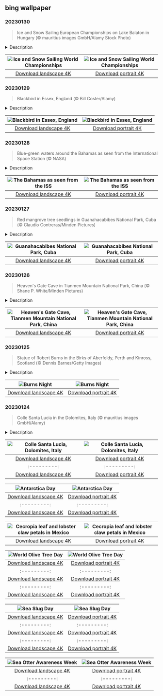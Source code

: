 ## bing wallpaper

### 20230130

> Ice and Snow Sailing European Championships on Lake Balaton in Hungary (© mauritius images GmbH/Alamy Stock Photo)

<details>
<summary>Description</summary>

> Today is the opening day of the WISSA Ice and Snow Sailing World Championships, which take place this year in Lithuania. Iceboating, also known as ice sailing, began in 17th-century Europe. Travelers used vessels on blades to traverse the frozen Gulf of Riga in the Baltic Sea and the iced-over canals of the Netherlands. These days, the sport is enjoyed as a recreational and competitive activity using a variety of boats, boards, skates, and kites. The world championships, which fall under the broader umbrella of windsurfing competitions, have been held since 1980. Good luck to all those out there competing for fame and glory on the windswept ice!
> 
> 
> 
> 

</details>

| ![Ice and Snow Sailing World Championships](https://cn.bing.com/th?id=OHR.IceSailingBalaton_EN-US2751943390_UHD.jpg&pid=hp&w=400&h=224&rs=1&c=4) | ![Ice and Snow Sailing World Championships](https://cn.bing.com/th?id=OHR.IceSailingBalaton_EN-US2751943390_1080x1920.jpg&pid=hp&w=155&h=315&rs=1&c=4) |
|:---------:|:---------:|
| [Download landscape 4K](https://cn.bing.com/th?id=OHR.IceSailingBalaton_EN-US2751943390_UHD.jpg) | [Download portrait 4K](https://cn.bing.com/th?id=OHR.IceSailingBalaton_EN-US2751943390_1080x1920.jpg) |

### 20230129

> Blackbird in Essex, England (© Bill Coster/Alamy)

<details>
<summary>Description</summary>

> The end of January in the Northern Hemisphere can be quite cold, as it is near the midpoint of winter. According to Italian folklore, the last three days of January are the coldest of the year and are referred to as the 'days of the blackbird.' One local legend gives a fun take on how blackbirds got their dark feathers: To protect her young chicks from the cold Northern Italian winter, a mother bird with white feathers built her nest in a chimney. After her white chicks emerged from their eggs, their feathers turned black from the chimney's soot, and from that day on, all such birds were born as 'blackbirds.'
> 
> 
> 
> 

</details>

| ![Blackbird in Essex, England](https://cn.bing.com/th?id=OHR.BlackbirdDay_EN-US2693700478_UHD.jpg&pid=hp&w=400&h=224&rs=1&c=4) | ![Blackbird in Essex, England](https://cn.bing.com/th?id=OHR.BlackbirdDay_EN-US2693700478_1080x1920.jpg&pid=hp&w=155&h=315&rs=1&c=4) |
|:---------:|:---------:|
| [Download landscape 4K](https://cn.bing.com/th?id=OHR.BlackbirdDay_EN-US2693700478_UHD.jpg) | [Download portrait 4K](https://cn.bing.com/th?id=OHR.BlackbirdDay_EN-US2693700478_1080x1920.jpg) |

### 20230128

> Blue-green waters around the Bahamas as seen from the International Space Station (© NASA)

<details>
<summary>Description</summary>

> The islands of the Bahamas are an easy photo op for astronauts aboard the International Space Station. The massive hills under the water's surface make for striking images when seen from the ISS's vantage point high above Earth. These undersea hills, which appear dark blue in this ocean image, indicate depths that can reach 13,000 feet.
> 
> 
> 
> 

</details>

| ![The Bahamas as seen from the ISS](https://cn.bing.com/th?id=OHR.BlueBahamas_EN-US2634514272_UHD.jpg&pid=hp&w=400&h=224&rs=1&c=4) | ![The Bahamas as seen from the ISS](https://cn.bing.com/th?id=OHR.BlueBahamas_EN-US2634514272_1080x1920.jpg&pid=hp&w=155&h=315&rs=1&c=4) |
|:---------:|:---------:|
| [Download landscape 4K](https://cn.bing.com/th?id=OHR.BlueBahamas_EN-US2634514272_UHD.jpg) | [Download portrait 4K](https://cn.bing.com/th?id=OHR.BlueBahamas_EN-US2634514272_1080x1920.jpg) |

### 20230127

> Red mangrove tree seedlings in Guanahacabibes National Park, Cuba (© Claudio Contreras/Minden Pictures)

<details>
<summary>Description</summary>

> Today we're admiring red mangrove seedlings at Guanahacabibes National Park in Cuba. Mangrove forests not only protect coastlines but are a crucial component of tropical coastal ecosystems and are uniquely suited to thrive in brackish or salty water. These hardy trees can withstand the force of tremendous waves and ferocious winds, fending off the damaging effects of storms and erosion.
> 
> Below the surface, they work just as hard: Their complex root systems filter out salt and provide shelter and protection for marine life, encouraging biodiversity. Here in Guanahacabibes, that marine life includes several species of turtles as well as red swamp crayfish and a slew of reptiles and amphibians.
> 
> Another reason to tip our hats to the mighty mangroves? They capture up to 10 times more carbon dioxide from the atmosphere than tropical forests do. They're also incredible carbon sinks, storing much more carbon in their roots than their terrestrial counterparts.

</details>

| ![Guanahacabibes National Park, Cuba](https://cn.bing.com/th?id=OHR.RedMangrove_EN-US2559915803_UHD.jpg&pid=hp&w=400&h=224&rs=1&c=4) | ![Guanahacabibes National Park, Cuba](https://cn.bing.com/th?id=OHR.RedMangrove_EN-US2559915803_1080x1920.jpg&pid=hp&w=155&h=315&rs=1&c=4) |
|:---------:|:---------:|
| [Download landscape 4K](https://cn.bing.com/th?id=OHR.RedMangrove_EN-US2559915803_UHD.jpg) | [Download portrait 4K](https://cn.bing.com/th?id=OHR.RedMangrove_EN-US2559915803_1080x1920.jpg) |

### 20230126

> Heaven's Gate Cave in Tianmen Mountain National Park, China (© Shane P. White/Minden Pictures)

<details>
<summary>Description</summary>

> The rock arch formation you're looking at today is Heaven's Gate Cave, a popular landmark in Hunan province, China. This busy tourist destination is located on Tianmen (Heaven's Gate) Mountain in Tianmen Mountain National Park. To reach the arch, you must either ride a cable car or take a bus up a twisty, winding road with 99 turns. (The number 9 represents eternity in Chinese numerology.) Once off the bus, you'll need to walk 999 steps up a 45-degree incline—a stairway to the heavens. It's no easy feat, but this is no ordinary cave. At an elevation of 4,100 feet, the arch is 440 feet high and 180 feet wide.
> 
> 
> 
> 

</details>

| ![Heaven's Gate Cave, Tianmen Mountain National Park, China](https://cn.bing.com/th?id=OHR.HighArchChina_EN-US3519227219_UHD.jpg&pid=hp&w=400&h=224&rs=1&c=4) | ![Heaven's Gate Cave, Tianmen Mountain National Park, China](https://cn.bing.com/th?id=OHR.HighArchChina_EN-US3519227219_1080x1920.jpg&pid=hp&w=155&h=315&rs=1&c=4) |
|:---------:|:---------:|
| [Download landscape 4K](https://cn.bing.com/th?id=OHR.HighArchChina_EN-US3519227219_UHD.jpg) | [Download portrait 4K](https://cn.bing.com/th?id=OHR.HighArchChina_EN-US3519227219_1080x1920.jpg) |

### 20230125

> Statue of Robert Burns in the Birks of Aberfeldy, Perth and Kinross, Scotland (© Dennis Barnes/Getty Images)

<details>
<summary>Description</summary>

> Today we're wishing a very happy birthday to the man regarded as Scotland's national poet and a pioneer of the Romantic movement, Robert Burns. Perhaps you can celebrate by visiting his statue at the Birks of Aberfeldy in Perth and Kinross, as seen in today's photo. The birch trees here ('birks' in the Scots language) and a local waterfall inspired him to write a song lyric, 'The Birks of Aberfeldy,' in 1787.
> 
> You might also take part in Burns Night, a worldwide celebration that involves a lavish, multicourse dinner, a recital of Burns' 'Address to a Haggis,' and a serving of that poem's titular dish. After much discussion and several poetry readings, the night traditionally ends with guests singing the New Year's standard, 'Auld Lang Syne,' with words written by Burns himself in 1788.
> 
> 

</details>

| ![Burns Night](https://cn.bing.com/th?id=OHR.BirksofAberfeldy_EN-US2525260479_UHD.jpg&pid=hp&w=400&h=224&rs=1&c=4) | ![Burns Night](https://cn.bing.com/th?id=OHR.BirksofAberfeldy_EN-US2525260479_1080x1920.jpg&pid=hp&w=155&h=315&rs=1&c=4) |
|:---------:|:---------:|
| [Download landscape 4K](https://cn.bing.com/th?id=OHR.BirksofAberfeldy_EN-US2525260479_UHD.jpg) | [Download portrait 4K](https://cn.bing.com/th?id=OHR.BirksofAberfeldy_EN-US2525260479_1080x1920.jpg) |

### 20230124

> Colle Santa Lucia in the Dolomites, Italy (© mauritius images GmbH/Alamy)

<details>
<summary>Description</summary>

> This tiny hamlet on the slopes of the Dolomite Mountains is so picturesque, we'd understand if you mistook it for a movie set. But Colle Santa Lucia is a real village in Italy with about 400 residents. Despite its location in Italy's northern reaches, the village is more culturally Austrian than Italian, and is only a stone's throw from the Austrian border state of Tyrol. And like its Austrian neighbors, Colle Santa Lucia is known for its peaks and ski resorts. It has more in common with wintry Innsbruck than sunny Venice, which is less than 100 miles away to the south.
> 
> 
> 
> 

</details>

| ![Colle Santa Lucia, Dolomites, Italy](https://cn.bing.com/th?id=OHR.ColleSantaLucia_EN-US2362622808_UHD.jpg&pid=hp&w=400&h=224&rs=1&c=4) | ![Colle Santa Lucia, Dolomites, Italy](https://cn.bing.com/th?id=OHR.ColleSantaLucia_EN-US2362622808_1080x1920.jpg&pid=hp&w=155&h=315&rs=1&c=4) |
|:---------:|:---------:|
| [Download landscape 4K](https://cn.bing.com/th?id=OHR.ColleSantaLucia_EN-US2362622808_UHD.jpg) | [Download portrait 4K](https://cn.bing.com/th?id=OHR.ColleSantaLucia_EN-US2362622808_1080x1920.jpg) |6666028_UHD.jpg&pid=hp&w=400&h=224&rs=1&c=4) | ![Kangaroo family for National Hugging Day](https://cn.bing.com/th?id=OHR.HuggingKanga_EN-US2086666028_1080x1920.jpg&pid=hp&w=155&h=315&rs=1&c=4) |
|:---------:|:---------:|
| [Download landscape 4K](https://cn.bing.com/th?id=OHR.HuggingKanga_EN-US2086666028_UHD.jpg) | [Download portrait 4K](https://cn.bing.com/th?id=OHR.HuggingKanga_EN-US2086666028_1080x1920.jpg) |-US1392173431_UHD.jpg) | [Download portrait 4K](https://cn.bing.com/th?id=OHR.InscriptionWall_EN-US1392173431_1080x1920.jpg) |cn.bing.com/th?id=OHR.BraidedRiverDelta_EN-US0693594934_1080x1920.jpg) |lerated at an alarming rate due to global warming. The mile-thick ice sheet that covers Antarctica accounts for 70% of the planet's supply of fresh water. To put that in perspective, if it all melted, sea levels would rise by 200 feet. Without this land of ice, the world would look a lot different.
> 
> 

</details>

| ![Antarctica Day](https://cn.bing.com/th?id=OHR.AntarcticaDay_EN-US9921573438_UHD.jpg&pid=hp&w=400&h=224&rs=1&c=4) | ![Antarctica Day](https://cn.bing.com/th?id=OHR.AntarcticaDay_EN-US9921573438_1080x1920.jpg&pid=hp&w=155&h=315&rs=1&c=4) |
|:---------:|:---------:|
| [Download landscape 4K](https://cn.bing.com/th?id=OHR.AntarcticaDay_EN-US9921573438_UHD.jpg) | [Download portrait 4K](https://cn.bing.com/th?id=OHR.AntarcticaDay_EN-US9921573438_1080x1920.jpg) |_1080x1920.jpg) |85216_UHD.jpg) | [Download portrait 4K](https://cn.bing.com/th?id=OHR.HeronGiving_EN-US9774285216_1080x1920.jpg) |693219784_UHD.jpg&pid=hp&w=400&h=224&rs=1&c=4) | ![Red Planet Day](https://cn.bing.com/th?id=OHR.RedPlanetDay_EN-US9693219784_1080x1920.jpg&pid=hp&w=155&h=315&rs=1&c=4) |
|:---------:|:---------:|
| [Download landscape 4K](https://cn.bing.com/th?id=OHR.RedPlanetDay_EN-US9693219784_UHD.jpg) | [Download portrait 4K](https://cn.bing.com/th?id=OHR.RedPlanetDay_EN-US9693219784_1080x1920.jpg) |r claw is often cultivated as an ornamental plant for tropical gardens. Gardeners looking to attract birds love the Heliconia because its plentiful nectar draws hummingbirds to its downward-facing flowers. Those same flowers have special recognition in Bolivia as 'patujú,' the national flower, which appears on one of the country's flags.
> 
> 

</details>

| ![Cecropia leaf and lobster claw petals in Mexico](https://cn.bing.com/th?id=OHR.Cecropia_EN-US9602789937_UHD.jpg&pid=hp&w=400&h=224&rs=1&c=4) | ![Cecropia leaf and lobster claw petals in Mexico](https://cn.bing.com/th?id=OHR.Cecropia_EN-US9602789937_1080x1920.jpg&pid=hp&w=155&h=315&rs=1&c=4) |
|:---------:|:---------:|
| [Download landscape 4K](https://cn.bing.com/th?id=OHR.Cecropia_EN-US9602789937_UHD.jpg) | [Download portrait 4K](https://cn.bing.com/th?id=OHR.Cecropia_EN-US9602789937_1080x1920.jpg) |though olive trees do not grow very tall, usually no more than 30 feet, they live a very long time. One of the oldest known trees in the world, in Portugal, is believed to be 3,350 years old. Many live for millennia, their trunks growing thick and gnarled, and their branches bearing fruit century after century. As civilizations rise and fall around them, these hardy trees remain resilient and steadfast.
> 
> 

</details>

| ![World Olive Tree Day](https://cn.bing.com/th?id=OHR.OliveTreeDay_EN-US9460125670_UHD.jpg&pid=hp&w=400&h=224&rs=1&c=4) | ![World Olive Tree Day](https://cn.bing.com/th?id=OHR.OliveTreeDay_EN-US9460125670_1080x1920.jpg&pid=hp&w=155&h=315&rs=1&c=4) |
|:---------:|:---------:|
| [Download landscape 4K](https://cn.bing.com/th?id=OHR.OliveTreeDay_EN-US9460125670_UHD.jpg) | [Download portrait 4K](https://cn.bing.com/th?id=OHR.OliveTreeDay_EN-US9460125670_1080x1920.jpg) |pid=hp&w=155&h=315&rs=1&c=4) |
|:---------:|:---------:|
| [Download landscape 4K](https://cn.bing.com/th?id=OHR.MonksMound_EN-US9323884241_UHD.jpg) | [Download portrait 4K](https://cn.bing.com/th?id=OHR.MonksMound_EN-US9323884241_1080x1920.jpg) |](https://cn.bing.com/th?id=OHR.Calacas_EN-US6430903741_UHD.jpg) | [Download portrait 4K](https://cn.bing.com/th?id=OHR.Calacas_EN-US6430903741_1080x1920.jpg) |.com/th?id=OHR.SealRiver_EN-US6267835630_1080x1920.jpg&pid=hp&w=155&h=315&rs=1&c=4) |
|:---------:|:---------:|
| [Download landscape 4K](https://cn.bing.com/th?id=OHR.SealRiver_EN-US6267835630_UHD.jpg) | [Download portrait 4K](https://cn.bing.com/th?id=OHR.SealRiver_EN-US6267835630_1080x1920.jpg) |e a more fitting name. Someone call Terry.
> 
> 

</details>

| ![Sea Slug Day](https://cn.bing.com/th?id=OHR.SeaAngel_EN-US5531672696_UHD.jpg&pid=hp&w=400&h=224&rs=1&c=4) | ![Sea Slug Day](https://cn.bing.com/th?id=OHR.SeaAngel_EN-US5531672696_1080x1920.jpg&pid=hp&w=155&h=315&rs=1&c=4) |
|:---------:|:---------:|
| [Download landscape 4K](https://cn.bing.com/th?id=OHR.SeaAngel_EN-US5531672696_UHD.jpg) | [Download portrait 4K](https://cn.bing.com/th?id=OHR.SeaAngel_EN-US5531672696_1080x1920.jpg) |OHR.DarkSkyAcadia_EN-US6966527964_1080x1920.jpg) |.bing.com/th?id=OHR.GoldenJellyfish_EN-US6743816471_1080x1920.jpg&pid=hp&w=155&h=315&rs=1&c=4) |
|:---------:|:---------:|
| [Download landscape 4K](https://cn.bing.com/th?id=OHR.GoldenJellyfish_EN-US6743816471_UHD.jpg) | [Download portrait 4K](https://cn.bing.com/th?id=OHR.GoldenJellyfish_EN-US6743816471_1080x1920.jpg) |ng.com/th?id=OHR.LastDollarRoad_EN-US7923638318_UHD.jpg&pid=hp&w=400&h=224&rs=1&c=4) | ![First day of autumn](https://cn.bing.com/th?id=OHR.LastDollarRoad_EN-US7923638318_1080x1920.jpg&pid=hp&w=155&h=315&rs=1&c=4) |
|:---------:|:---------:|
| [Download landscape 4K](https://cn.bing.com/th?id=OHR.LastDollarRoad_EN-US7923638318_UHD.jpg) | [Download portrait 4K](https://cn.bing.com/th?id=OHR.LastDollarRoad_EN-US7923638318_1080x1920.jpg) |ppers who hunted otters to near extinction before they were protected by law. Although sea otter populations have rebounded, they are still considered endangered. Otters live along the Pacific Coast of North America, from California up to Alaska. Although they can walk on land, they almost never find the need or desire to, even when it's nap time. When they're ready for a snooze, they'll raft up, wrap themselves in a strand of kelp to keep them from drifting away, and recline on the world's biggest waterbed.

</details>

| ![Sea Otter Awareness Week](https://cn.bing.com/th?id=OHR.SitkaOtters_EN-US7714053956_UHD.jpg&pid=hp&w=400&h=224&rs=1&c=4) | ![Sea Otter Awareness Week](https://cn.bing.com/th?id=OHR.SitkaOtters_EN-US7714053956_1080x1920.jpg&pid=hp&w=155&h=315&rs=1&c=4) |
|:---------:|:---------:|
| [Download landscape 4K](https://cn.bing.com/th?id=OHR.SitkaOtters_EN-US7714053956_UHD.jpg) | [Download portrait 4K](https://cn.bing.com/th?id=OHR.SitkaOtters_EN-US7714053956_1080x1920.jpg) |oo_EN-US7569665443_UHD.jpg&pid=hp&w=400&h=224&rs=1&c=4) | ![World Bamboo Day](https://cn.bing.com/th?id=OHR.ArashiyamaBamboo_EN-US7569665443_1080x1920.jpg&pid=hp&w=155&h=315&rs=1&c=4) |
|:---------:|:---------:|
| [Download landscape 4K](https://cn.bing.com/th?id=OHR.ArashiyamaBamboo_EN-US7569665443_UHD.jpg) | [Download portrait 4K](https://cn.bing.com/th?id=OHR.ArashiyamaBamboo_EN-US7569665443_1080x1920.jpg) |